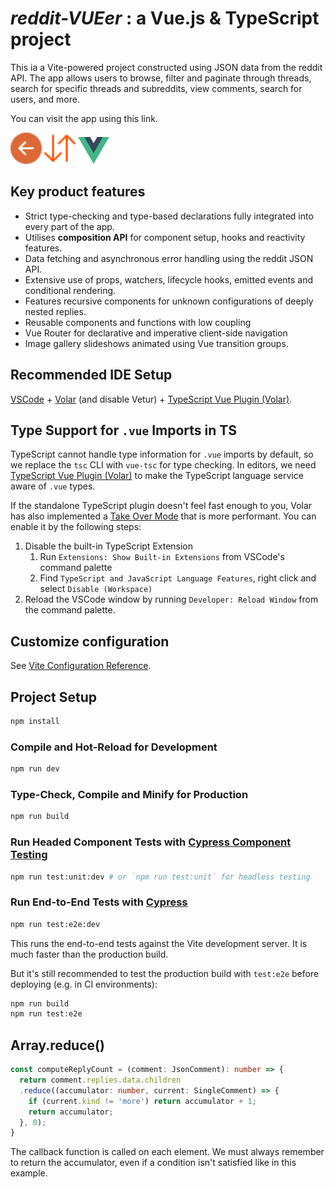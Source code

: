 # *reddit-VUEer* : a Vue.js & TypeScript project
This ia a Vite-powered project constructed using JSON data from the reddit API. The app allows users to browse, filter and paginate through threads, search for specific threads and subreddits, view comments, search for users, and more. 

You can visit the app using this link.

<!-- ![MMI™ Flammarion Logo Badge](/src/assets/icons/updown.svg)
![MMI™ Flammarion Logo Badge](/src/assets/images/left.svg)
![MMI™ Flammarion Logo Badge]()
![MMI™ Flammarion Logo Badge](/src/assets/icons/updown.svg) -->

<p float="left">
  <img src="./src/assets/images/left.svg" width="50" />
  <img src="./src/assets/icons/updown.svg" width="50" /> 
  <img src="./src/assets/images/logo.svg" width="50" />
</p>


## Key product features
- Strict type-checking and type-based declarations fully integrated into every part of the app.
- Utilises **composition API** for component setup, hooks and reactivity features.
- Data fetching and asynchronous error handling using the reddit JSON API. 
- Extensive use of props, watchers, lifecycle hooks, emitted events and conditional rendering.
- Features recursive components for unknown configurations of deeply nested replies.
- Reusable components and functions with low coupling
- Vue Router for declarative and imperative client-side navigation
- Image gallery slideshows animated using Vue transition groups.

## Recommended IDE Setup

[VSCode](https://code.visualstudio.com/) + [Volar](https://marketplace.visualstudio.com/items?itemName=Vue.volar) (and disable Vetur) + [TypeScript Vue Plugin (Volar)](https://marketplace.visualstudio.com/items?itemName=Vue.vscode-typescript-vue-plugin).

## Type Support for `.vue` Imports in TS

TypeScript cannot handle type information for `.vue` imports by default, so we replace the `tsc` CLI with `vue-tsc` for type checking. In editors, we need [TypeScript Vue Plugin (Volar)](https://marketplace.visualstudio.com/items?itemName=Vue.vscode-typescript-vue-plugin) to make the TypeScript language service aware of `.vue` types.

If the standalone TypeScript plugin doesn't feel fast enough to you, Volar has also implemented a [Take Over Mode](https://github.com/johnsoncodehk/volar/discussions/471#discussioncomment-1361669) that is more performant. You can enable it by the following steps:

1. Disable the built-in TypeScript Extension
    1) Run `Extensions: Show Built-in Extensions` from VSCode's command palette
    2) Find `TypeScript and JavaScript Language Features`, right click and select `Disable (Workspace)`
2. Reload the VSCode window by running `Developer: Reload Window` from the command palette.

## Customize configuration

See [Vite Configuration Reference](https://vitejs.dev/config/).

## Project Setup

```sh
npm install
```

### Compile and Hot-Reload for Development

```sh
npm run dev
```

### Type-Check, Compile and Minify for Production

```sh
npm run build
```

### Run Headed Component Tests with [Cypress Component Testing](https://on.cypress.io/component)

```sh
npm run test:unit:dev # or `npm run test:unit` for headless testing
```

### Run End-to-End Tests with [Cypress](https://www.cypress.io/)

```sh
npm run test:e2e:dev
```

This runs the end-to-end tests against the Vite development server.
It is much faster than the production build.

But it's still recommended to test the production build with `test:e2e` before deploying (e.g. in CI environments):

```sh
npm run build
npm run test:e2e
```

## Array.reduce()

```typescript
const computeReplyCount = (comment: JsonComment): number => {
  return comment.replies.data.children
  .reduce((accumulator: number, current: SingleComment) => {
    if (current.kind != 'more') return accumulator + 1;
    return accumulator;
  }, 0);
}
```

The callback function is called on each element. We must always remember to return the accumulator, even if a condition isn't satisfied like in this example.